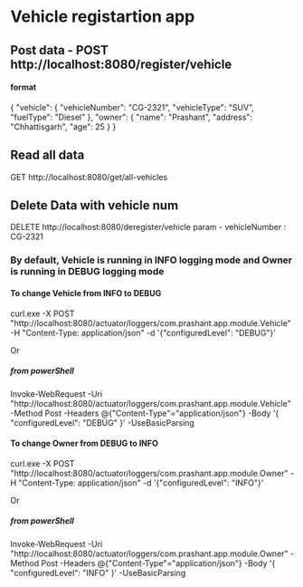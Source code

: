 # Vehicle registartion app

## Post data - POST http://localhost:8080/register/vehicle

#### format

{
    "vehicle": {
        "vehicleNumber": "CG-2321",
        "vehicleType": "SUV",
        "fuelType": "Diesel"
    },
    "owner": {
        "name": "Prashant",
        "address": "Chhattisgarh",
        "age": 25
    }
}

## Read all data

GET http://localhost:8080/get/all-vehicles



## Delete Data with vehicle num

DELETE http://localhost:8080/deregister/vehicle
param - vehicleNumber : CG-2321



### By default, Vehicle is running in INFO logging mode and Owner is running in DEBUG logging mode 

#### To change Vehicle from INFO to DEBUG
curl.exe -X POST "http://localhost:8080/actuator/loggers/com.prashant.app.module.Vehicle" -H "Content-Type: application/json" -d '{"configuredLevel": "DEBUG"}'

Or 
##### from powerShell

Invoke-WebRequest -Uri "http://localhost:8080/actuator/loggers/com.prashant.app.module.Vehicle" -Method Post -Headers @{"Content-Type"="application/json"} -Body '{ "configuredLevel": "DEBUG" }' -UseBasicParsing


#### To change Owner from DEBUG to INFO

curl.exe -X POST "http://localhost:8080/actuator/loggers/com.prashant.app.module.Owner" -H "Content-Type: application/json" -d '{"configuredLevel": "INFO"}'

Or
##### from powerShell

Invoke-WebRequest -Uri "http://localhost:8080/actuator/loggers/com.prashant.app.module.Owner" -Method Post -Headers @{"Content-Type"="application/json"} -Body '{ "configuredLevel": "INFO" }' -UseBasicParsing
